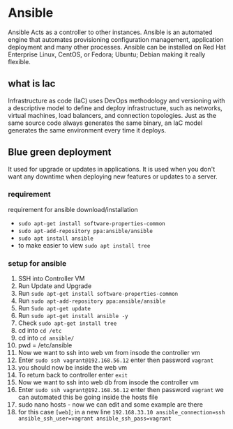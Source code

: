# Ansible
Ansible Acts as a controller to other instances. Ansible is an automated engine that automates provisioning configuration management, application deployment and many other processes.
Ansible can be installed on Red Hat Enterprise Linux, CentOS, or Fedora; Ubuntu; Debian making it really flexible.
## what is Iac
Infrastructure as code (IaC) uses DevOps methodology and versioning with a descriptive model to define and deploy infrastructure, such as networks, virtual machines, load balancers, and connection topologies. Just as the same source code always generates the same binary, an IaC model generates the same environment every time it deploys.

## Blue green deployment
It used for upgrade or updates in applications. It is used when you don't want any downtime when deploying new features or updates to a server.
### requirement 
requirement for ansible download/installation
- `sudo apt-get install software-properties-common`
- `sudo apt-add-repository ppa:ansible/ansible`
- `sudo apt install ansible`
- to make easier to view `sudo apt install tree`
### setup for ansible
1. SSH into Controller VM
2. Run Update and Upgrade
3. Run `sudo apt-get install software-properties-common`
4. Run `sudo apt-add-repository ppa:ansible/ansible`
5. Run `Sudo apt-get update`
6. Run `sudo apt-get install ansible -y`
7. Check `sudo apt-get install tree `
8. cd into `cd /etc`
9. cd into `cd ansible/`
10. pwd = /etc/ansible
11. Now we want to ssh into web vm from insode the controller vm
12. Enter `sudo ssh vagrant@192.168.56.12` enter then password `vagrant`
13. you should now be inside the web vm
14. To return back to controller enter `exit`
15. Now we want to ssh into web db from insode the controller vm
16. Enter `sudo ssh vagrant@192.168.56.12` enter then password `vagrant`
we can automated this be going inside the hosts file
17. sudo nano hosts - now we can edit and some example are there
18. for this case `[web]`; in a new line `192.168.33.10 ansible_connection=ssh ansible_ssh_user=vagrant ansible_ssh_pass=vagrant`
